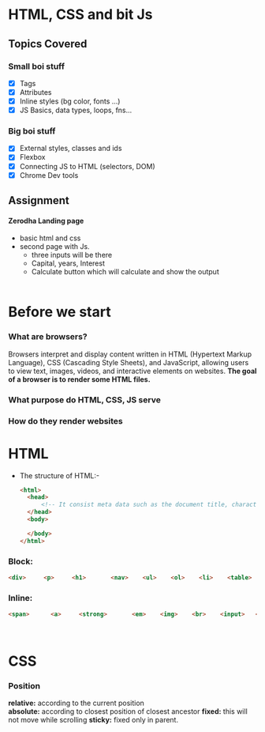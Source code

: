 # HTML, CSS and bit Js

## Topics Covered

### Small boi stuff

- [x] Tags
- [x] Attributes
- [x] Inline styles (bg color, fonts ...)
- [x] JS Basics, data types, loops, fns...

### Big boi stuff

- [x] External styles, classes and ids
- [x] Flexbox
- [x] Connecting JS to HTML (selectors, DOM)
- [x] Chrome Dev tools

## Assignment

#### Zerodha Landing page

- basic html and css
- second page with Js.
  - three inputs will be there
  - Capital, years, Interest
  - Calculate button which will calculate and show the output
    <br>
    <br>

# Before we start

### What are browsers?

Browsers interpret and display content written in HTML (Hypertext Markup Language), CSS (Cascading Style Sheets), and JavaScript, allowing users to view text, images, videos, and interactive elements on websites.
**The goal of a browser is to render some HTML files.**

### What purpose do HTML, CSS, JS serve

### How do they render websites

# HTML

- The structure of HTML:-

  ```HTML
  <html>
    <head>
        <!-- It consist meta data such as the document title, character encoding, linked files. IT DOES NOT CONTAIN ANY VISIBLE CONTENT -->
    </head>
    <body>

    </body>
  </html>
  ```

### Block:

```HTML
<div>     <p>     <h1>       <nav>    <ul>    <ol>    <li>    <table>     <form>    <section>    <article>
```

### Inline:

```HTML
<span>      <a>     <strong>       <em>    <img>    <br>    <input>   <label>      <code>    <cite>
```

<br>

# CSS

### Position

**relative:** according to the current position  
**absolute:** according to closest position of closest ancestor
**fixed:** this will not move while scrolling
**sticky:** fixed only in parent.
